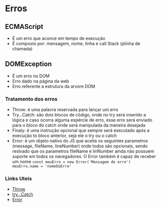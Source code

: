 # Erros

## ECMAScript

- É um erro que aconce em tempo de execução
- É composto por: mensagem, nome, linha e call Stack (plinha de chamada)

## DOMException
- É um erro no DOM
- Erro dado na página da web
- Erro referente a estrutura da arvore DOM

### Tratamento dos erros
- Throw: é uma palavra reservada para lançar um erro
- Try...Catch: são dois blocos de código, onde no try será inserido a lógica e caso ocorra alguma espércie de erro, esse erro será enviado para o bloco do catch onde será manipulada da maneira desejada
- Finaly: é uma instrução opcional que sempre será executado após a execução to bloco anterior, seja ele o try ou o catch
- Error: é um objeto nativo do JS que aceita os seguintes parametros (message, fileName, lineNumber) onde todos são opcionais, sendo reslvado que os parametros fileName e linNumber ainda não possuem suporte em todos os navegadores. O Error também é capaz de receber um nome
`const meuErro = new Error('Mensagem de erro')
 meuErro.name = 'nomeDoErro'
`

### Links Uteis
 - [Throw](https://developer.mozilla.org/en-US/docs/Web/JavaScript/Reference/Statements/throw)
 - [try...Catch](https://developer.mozilla.org/en-US/docs/Web/JavaScript/Reference/Statements/try...catch)
 - [Error](https://developer.mozilla.org/en-US/docs/Web/JavaScript)